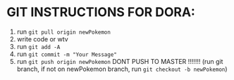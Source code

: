 # GIT INSTRUCTIONS FOR DORA:
1. run `git pull origin newPokemon`
2. write code or wtv
3. run `git add -A`
4. run `git commit -m "Your Message"`
5. run `git push origin newPokemon` DONT PUSH TO MASTER !!!!!!!
(run git branch, if not on newPokemon branch, run `git checkout -b newPokemon`)

